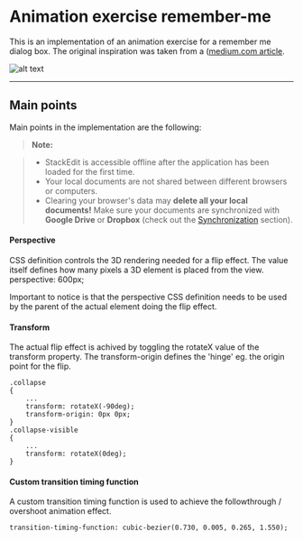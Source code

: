 Animation exercise remember-me
===================

This is an implementation of an animation exercise for a remember me dialog box. The original inspiration was taken from a  ([medium.com article](https://medium.com/bridge-collection/improve-the-payment-experience-with-animations-3d1b0a9b810e).

![alt text](https://raw.githubusercontent.com/lassehav-oamk/animation-remember-me/master/remember_me.gif)


----------


Main points
-------------

Main points in the implementation are the following:

> **Note:**

> - StackEdit is accessible offline after the application has been loaded for the first time.
> - Your local documents are not shared between different browsers or computers.
> - Clearing your browser's data may **delete all your local documents!** Make sure your documents are synchronized with **Google Drive** or **Dropbox** (check out the [<i class="icon-refresh"></i> Synchronization](#synchronization) section).

#### Perspective
CSS definition controls the 3D rendering needed for a flip effect. The value itself defines how many pixels a 3D element is placed from the view.
    perspective: 600px;

Important to notice is that the perspective CSS definition needs to be used by the parent of the actual element doing the flip effect.

#### Transform

The actual flip effect is achived by toggling the rotateX value of the transform property.
The transform-origin defines the 'hinge' eg. the origin point for the flip.

    .collapse
    {
	    ...
	    transform: rotateX(-90deg);
	    transform-origin: 0px 0px;
	}
	.collapse-visible
	{
		...
		transform: rotateX(0deg);
	}

#### Custom transition timing function
A custom transition timing function is used to achieve the followthrough / overshoot animation effect.

    transition-timing-function: cubic-bezier(0.730, 0.005, 0.265, 1.550);

